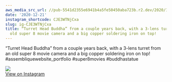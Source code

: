 ```yaml
---
aws_media_src_url: //pub-5541d2355e6941b4a5fe50450aba723b.r2.dev/2020/12/2020-12-21_22-08-37_UTC.jpg
date: '2020-12-21'
instagram_shortcode: CJE3WTNjCxa
slug: ig-CJE3WTNjCxa
title: “Turret Head Buddha” from a couple years back, with a 3-lens turret from an
  old super 8 movie camera and a big copper soldering iron on top!
---
```


“Turret Head Buddha” from a couple years back, with a 3-lens turret from an old super 8 movie camera and a big copper soldering iron on top! #assembliquewebsite\_portfolio #super8movies #buddhastatue 

![](//pub-5541d2355e6941b4a5fe50450aba723b.r2.dev/2020/12/2020-12-21_22-08-37_UTC.jpg)   
[View on Instagram](https://www.instagram.com/p/CJE3WTNjCxa/)
